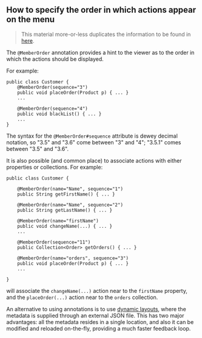 How to specify the order in which actions appear on the menu
------------------------------------------------------------

[//]: # (content copied to _user-guide_xxx)

> This material more-or-less duplicates the information to be found in [here](../components/viewers/wicket/static-layouts.html).

The `@MemberOrder` annotation provides a hint to the viewer as to the
order in which the actions should be displayed.

For example:

    public class Customer {
        @MemberOrder(sequence="3")
        public void placeOrder(Product p) { ... }
        ...

        @MemberOrder(sequence="4")
        public void blackList() { ... }
        ...
    }

The syntax for the `@MemberOrder#sequence` attribute is dewey decimal notation, so "3.5" and
"3.6" come between "3" and "4"; "3.5.1" comes between "3.5" and "3.6".

It is also possible (and common place) to associate actions with either properties or collections.  For example:

    public class Customer {

        @MemberOrder(name="Name", sequence="1")
        public String getFirstName() { ... }

        @MemberOrder(name="Name", sequence="2")
        public String getLastName() { ... }

        @MemberOrder(name="firstName")
        public void changeName(...) { ... }
        ...

        @MemberOrder(sequence="11")
        public Collection<Order> getOrders() { ... }

        @MemberOrder(name="orders", sequence="3")
        public void placeOrder(Product p) { ... }
        ...

    }

will associate the `changeName(...)` action near to the `firstName` property, and the `placeOrder(...)` action near
to the `orders` collection.

An alternative to using annotations is to use [dynamic layouts](../components/viewers/wicket/dynamic-layouts.html),
where the metadata is supplied through an external JSON file.  This has two major advantages: all the metadata resides
in a single location, and also it can be modified and reloaded on-the-fly, providing a much faster feedback loop.
